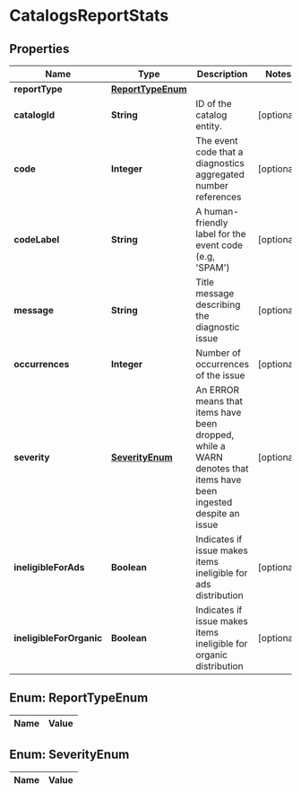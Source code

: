 

# CatalogsReportStats

## Properties

Name | Type | Description | Notes
------------ | ------------- | ------------- | -------------
**reportType** | [**ReportTypeEnum**](#ReportTypeEnum) |  | 
**catalogId** | **String** | ID of the catalog entity. |  [optional]
**code** | **Integer** | The event code that a diagnostics aggregated number references |  [optional]
**codeLabel** | **String** | A human-friendly label for the event code (e.g, &#39;SPAM&#39;) |  [optional]
**message** | **String** | Title message describing the diagnostic issue |  [optional]
**occurrences** | **Integer** | Number of occurrences of the issue |  [optional]
**severity** | [**SeverityEnum**](#SeverityEnum) | An ERROR means that items have been dropped, while a WARN denotes that items have been ingested despite an issue |  [optional]
**ineligibleForAds** | **Boolean** | Indicates if issue makes items ineligible for ads distribution |  [optional]
**ineligibleForOrganic** | **Boolean** | Indicates if issue makes items ineligible for organic distribution |  [optional]


## Enum: ReportTypeEnum

Name | Value
---- | -----


## Enum: SeverityEnum

Name | Value
---- | -----




